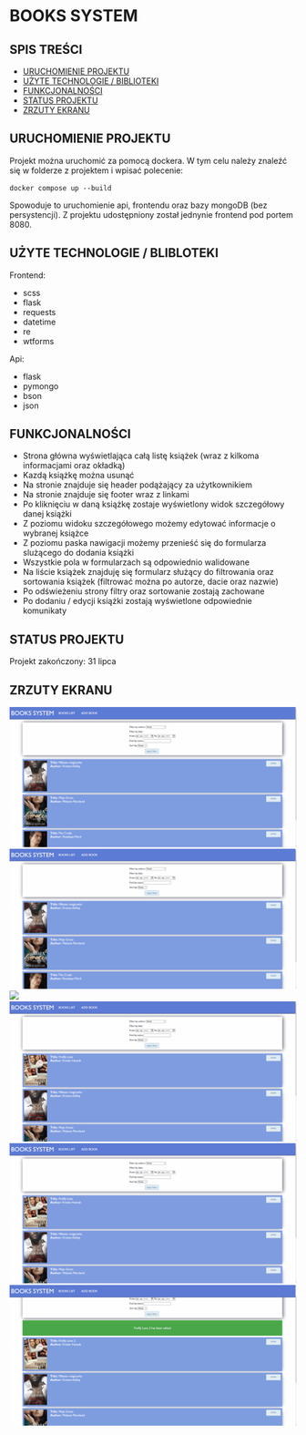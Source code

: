 # BOOKS SYSTEM

## SPIS TREŚCI

- [URUCHOMIENIE PROJEKTU](#uruchomienie-projektu)
- [UŻYTE TECHNOLOGIE / BIBLIOTEKI](#użyte-technologie-/-biblioteki)
- [FUNKCJONALNOŚCI](#funkcjonalności)
- [STATUS PROJEKTU](#status-projektu)
- [ZRZUTY EKRANU](#zrzuty-ekranu)

## URUCHOMIENIE PROJEKTU

Projekt można uruchomić za pomocą dockera. W tym celu należy znaleźć się w folderze z projektem i wpisać polecenie:

```
docker compose up --build
```

Spowoduje to uruchomienie api, frontendu oraz bazy mongoDB (bez persystencji). Z projektu udostępniony został jednynie frontend pod portem 8080.

## UŻYTE TECHNOLOGIE / BLIBLOTEKI

Frontend:

- scss
- flask
- requests
- datetime
- re
- wtforms

Api:

- flask
- pymongo
- bson
- json

## FUNKCJONALNOŚCI

- Strona główna wyświetlająca całą listę książek (wraz z kilkoma informacjami oraz okładką)
- Kazdą książkę można usunąć
- Na stronie znajduje się header podążający za użytkownikiem
- Na stronie znajduje się footer wraz z linkami
- Po kliknięciu w daną książkę zostaje wyświetlony widok szczegółowy danej książki
- Z poziomu widoku szczegółowego możemy edytować informacje o wybranej książce
- Z poziomu paska nawigacji możemy przenieść się do formularza slużącego do dodania książki
- Wszystkie pola w formularzach są odpowiednio walidowane
- Na liście książek znajduję się formularz służący do filtrowania oraz sortowania książek (filtrować można po autorze, dacie oraz nazwie)
- Po odświeżeniu strony filtry oraz sortowanie zostają zachowane
- Po dodaniu / edycji książki zostają wyświetlone odpowiednie komunikaty

## STATUS PROJEKTU

Projekt zakończony: 31 lipca

## ZRZUTY EKRANU

<img src="./gifs/2.gif">
<img src="./gifs/3.gif">
<img src="./gifs/4.gif">
<img src="./gifs/5.gif">
<img src="./gifs/6.gif">
<img src="./gifs/7.gif">
